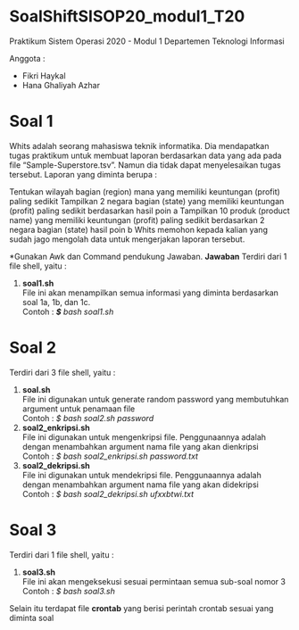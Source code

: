 # SoalShiftSISOP20_modul1_T20
Praktikum Sistem Operasi 2020 - Modul 1
Departemen Teknologi Informasi

Anggota :
- Fikri Haykal
- Hana Ghaliyah Azhar


# Soal 1
Whits adalah seorang mahasiswa teknik informatika. Dia mendapatkan tugas praktikum untuk membuat laporan berdasarkan data yang ada pada file “Sample-Superstore.tsv”. Namun dia tidak dapat menyelesaikan tugas tersebut. Laporan yang diminta berupa :

Tentukan wilayah bagian (region) mana yang memiliki keuntungan (profit) paling sedikit
Tampilkan 2 negara bagian (state) yang memiliki keuntungan (profit) paling sedikit berdasarkan hasil poin a
Tampilkan 10 produk (product name) yang memiliki keuntungan (profit) paling sedikit berdasarkan 2 negara bagian (state) hasil poin b
Whits memohon kepada kalian yang sudah jago mengolah data untuk mengerjakan laporan tersebut.

*Gunakan Awk dan Command pendukung Jawaban.
<b>Jawaban</b> 
Terdiri dari 1 file shell, yaitu :
1. <b>soal1.sh</b><br />
   File ini akan menampilkan semua informasi yang diminta berdasarkan soal 1a, 1b, dan 1c.<br />
   Contoh : <i><b>$</b> bash soal1.sh</i>


# Soal 2
Terdiri dari 3 file shell, yaitu :
1. <b>soal.sh</b><br />
   File ini digunakan untuk generate random password yang membutuhkan argument untuk penamaan file<br />
   Contoh : <i>$</b> bash soal2.sh password</i>
2. <b>soal2_enkripsi.sh</b><br />
   File ini digunakan untuk mengenkripsi file. Penggunaannya adalah dengan menambahkan argument nama file yang akan dienkripsi<br />
   Contoh : <i>$</b> bash soal2_enkripsi.sh password.txt</i>
3. <b>soal2_dekripsi.sh</b><br />
   File ini digunakan untuk mendekripsi file. Penggunaannya adalah dengan menambahkan argument nama file yang akan didekripsi<br />
   Contoh : <i>$</b> bash soal2_dekripsi.sh ufxxbtwi.txt</i>


# Soal 3
Terdiri dari 1 file shell, yaitu :
1. <b>soal3.sh</b><br />
   File ini akan mengeksekusi sesuai permintaan semua sub-soal nomor 3<br />
   Contoh : <i>$</b> bash soal3.sh</i>
   
Selain itu terdapat file <b>crontab</b> yang berisi perintah crontab sesuai yang diminta soal

